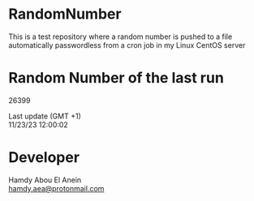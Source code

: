 # RandomNumber    
This is a test repository where a random number is pushed to a file automatically passwordless from a cron job in my Linux CentOS server    
# Random Number of the last run   
26399
      
Last update (GMT +1)    
11/23/23 12:00:02
# Developer    
Hamdy Abou El Anein   
hamdy.aea@protonmail.com
